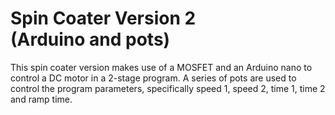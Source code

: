 # Spin Coater Version 2 <br> (Arduino and pots)
This spin coater version makes use of a MOSFET and an Arduino nano to control a DC motor in a 2-stage program. A series of pots are used to control the program parameters, specifically speed 1, speed 2, time 1, time 2 and ramp time.

